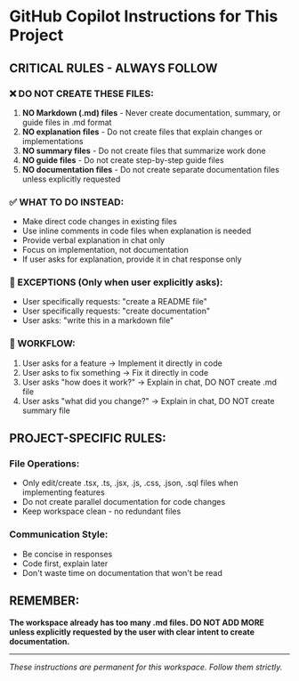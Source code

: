 # GitHub Copilot Instructions for This Project

## CRITICAL RULES - ALWAYS FOLLOW

### ❌ DO NOT CREATE THESE FILES:
1. **NO Markdown (.md) files** - Never create documentation, summary, or guide files in .md format
2. **NO explanation files** - Do not create files that explain changes or implementations
3. **NO summary files** - Do not create files that summarize work done
4. **NO guide files** - Do not create step-by-step guide files
5. **NO documentation files** - Do not create separate documentation files unless explicitly requested

### ✅ WHAT TO DO INSTEAD:
- Make direct code changes in existing files
- Use inline comments in code files when explanation is needed
- Provide verbal explanation in chat only
- Focus on implementation, not documentation
- If user asks for explanation, provide it in chat response only

### 📝 EXCEPTIONS (Only when user explicitly asks):
- User specifically requests: "create a README file"
- User specifically requests: "create documentation"
- User asks: "write this in a markdown file"

### 🎯 WORKFLOW:
1. User asks for a feature → Implement it directly in code
2. User asks to fix something → Fix it directly in code
3. User asks "how does it work?" → Explain in chat, DO NOT create .md file
4. User asks "what did you change?" → Explain in chat, DO NOT create summary file

## PROJECT-SPECIFIC RULES:

### File Operations:
- Only edit/create .tsx, .ts, .jsx, .js, .css, .json, .sql files when implementing features
- Do not create parallel documentation for code changes
- Keep workspace clean - no redundant files

### Communication Style:
- Be concise in responses
- Code first, explain later
- Don't waste time on documentation that won't be read

## REMEMBER:
**The workspace already has too many .md files. DO NOT ADD MORE unless explicitly requested by the user with clear intent to create documentation.**

---
*These instructions are permanent for this workspace. Follow them strictly.*
